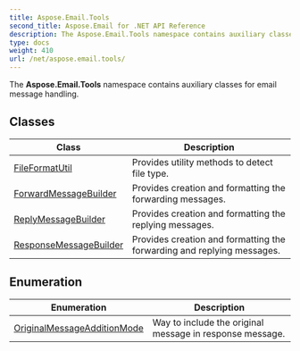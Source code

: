 ```yaml
---
title: Aspose.Email.Tools
second_title: Aspose.Email for .NET API Reference
description: The Aspose.Email.Tools namespace contains auxiliary classes for email message handling
type: docs
weight: 410
url: /net/aspose.email.tools/
---
```

The **Aspose.Email.Tools** namespace contains auxiliary classes for email message handling.

## Classes

| Class | Description |
| --- | --- |
| [FileFormatUtil](./fileformatutil/) | Provides utility methods to detect file type. |
| [ForwardMessageBuilder](./forwardmessagebuilder/) | Provides creation and formatting the forwarding messages. |
| [ReplyMessageBuilder](./replymessagebuilder/) | Provides creation and formatting the replying messages. |
| [ResponseMessageBuilder](./responsemessagebuilder/) | Provides creation and formatting the forwarding and replying messages. |
## Enumeration

| Enumeration | Description |
| --- | --- |
| [OriginalMessageAdditionMode](./originalmessageadditionmode/) | Way to include the original message in response message. |


